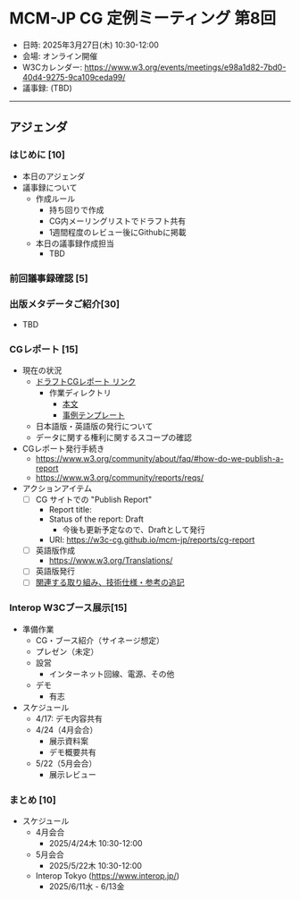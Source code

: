 # MCM-JP CG 定例ミーティング 第8回

- 日時: 2025年3月27日(木) 10:30-12:00
- 会場: オンライン開催
- W3Cカレンダー: https://www.w3.org/events/meetings/e98a1d82-7bd0-40d4-9275-9ca109ceda99/
- 議事録: (TBD)
  
---
## アジェンダ

### はじめに [10]
- 本日のアジェンダ
- 議事録について
  - 作成ルール
    - 持ち回りで作成
    - CG内メーリングリストでドラフト共有
    - 1週間程度のレビュー後にGithubに掲載
  - 本日の議事録作成担当
     - TBD

### 前回議事録確認 [5]


### 出版メタデータご紹介[30]
- TBD

### CGレポート [15]
- 現在の状況
  - [ドラフトCGレポート リンク](https://w3c-cg.github.io/mcm-jp/reports/cg-report.html)
    - 作業ディレクトリ
      - [本文](../../reports/)
      - [事例テンプレート](../../reports/use-cases/template/use-case.md)
  - 日本語版・英語版の発行について
  - データに関する権利に関するスコープの確認
- CGレポート発行手続き
  - https://www.w3.org/community/about/faq/#how-do-we-publish-a-report
  - https://www.w3.org/community/reports/reqs/
- アクションアイテム
  - [ ] CG サイトでの "Publish Report"
    - Report title: 
    - Status of the report: Draft
      - 今後も更新予定なので、Draftとして発行
    - URI: https://w3c-cg.github.io/mcm-jp/reports/cg-report
  - [ ] 英語版作成
    - https://www.w3.org/Translations/
  - [ ] 英語版発行
  - [ ] [関連する取り組み、技術仕様・参考の追記](https://w3c-cg.github.io/mcm-jp/reports/cg-report#references)

### Interop W3Cブース展示[15]
- 準備作業
  - CG・ブース紹介（サイネージ想定）
  - プレゼン（未定）
  - 設営
    - インターネット回線、電源、その他
  - デモ
    - 有志
- スケジュール
  - 4/17: デモ内容共有
  - 4/24（4月会合）
    - 展示資料案
    - デモ概要共有
  - 5/22（5月会合）
    - 展示レビュー


### まとめ [10]
- スケジュール
  - 4月会合
    - 2025/4/24木 10:30-12:00
  - 5月会合
    - 2025/5/22木 10:30-12:00
  - Interop Tokyo (https://www.interop.jp/)
    - 2025/6/11水 - 6/13金

